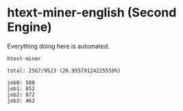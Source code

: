 # htext-miner-english (Second Engine)

Everything doing here is automated.

```
htext-miner

total: 2567/9523 (26.95579124225559%)

job0: 580
job1: 652
job2: 872
job3: 463
```